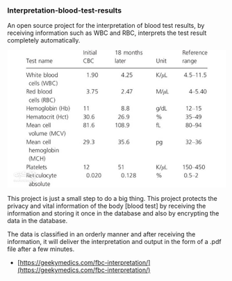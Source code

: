 ### Interpretation-blood-test-results

An open source project for the interpretation of blood test results, by receiving information such as WBC and RBC, interprets the test result completely automatically.

<img src="/assets/INTRO.jpg"/>


This project is just a small step to do a big thing. This project protects the privacy and vital information of the body [blood test] by receiving the information and storing it once in the database and also by encrypting the data in the database.

The data is classified in an orderly manner and after receiving the information, it will deliver the interpretation and output in the form of a .pdf file after a few minutes.

- [https://geekymedics.com/fbc-interpretation/](https://geekymedics.com/fbc-interpretation/)
